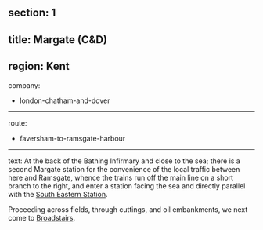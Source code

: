 section: 1
----
title: Margate (C&D)
----
region: Kent
----
company:
- london-chatham-and-dover
----
route:
- faversham-to-ramsgate-harbour
----
text: At the back of the Bathing Infirmary and close to the sea; there is a second Margate station for the convenience of the local traffic between here and Ramsgate, whence the trains run off the main line on a short branch to the right, and enter a station facing the sea and directly parallel with the [South Eastern Station](/stations/margate).

Proceeding across fields, through cuttings, and oil embankments, we next come to [Broadstairs](/stations/broadstairs).

